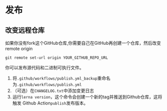 # 发布
## 改变远程仓库
如果你没有fork这个GitHub仓库,你需要自己在GitHub再创建一个仓库，然后改变remote origin
```
git remote set-url origin YOUR_GITHUB_REPO_URL
```

你可以发布源代码和二进制可执行文件。 
1. 将`.github/workflows/publish.yml_backup`重命名为`.github/workflows/publish.yml` 
2. （可选）在`CHANGELOG.txt`中添加变更日志 
3. 运行`lerna version`，这个命令会创建一个新的tag并推送到Github仓库，这将触发 Github Action`publish`发布版本。

